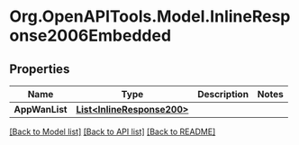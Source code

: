 
# Org.OpenAPITools.Model.InlineResponse2006Embedded

## Properties

Name | Type | Description | Notes
------------ | ------------- | ------------- | -------------
**AppWanList** | [**List&lt;InlineResponse200&gt;**](InlineResponse200.md) |  | 

[[Back to Model list]](../README.md#documentation-for-models)
[[Back to API list]](../README.md#documentation-for-api-endpoints)
[[Back to README]](../README.md)

